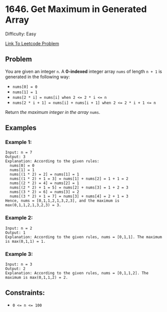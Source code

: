 # 1646. Get Maximum in Generated Array
Difficulty: Easy

[Link To Leetcode Problem](https://leetcode.com/problems/get-maximum-in-generated-array/)

## Problem
You are given an integer `n`. A **0-indexed** integer array `nums` of length `n + 1` is generated in the following way:

- `nums[0] = 0`
- `nums[1] = 1`
- `nums[2 * i] = nums[i] when 2 <= 2 * i <= n`
- `nums[2 * i + 1] = nums[i] + nums[i + 1] when 2 <= 2 * i + 1 <= n`

Return *the *maximum* integer in the array* `nums`​​​.

## Examples
### Example 1:
```
Input: n = 7
Output: 3
Explanation: According to the given rules:
  nums[0] = 0
  nums[1] = 1
  nums[(1 * 2) = 2] = nums[1] = 1
  nums[(1 * 2) + 1 = 3] = nums[1] + nums[2] = 1 + 1 = 2
  nums[(2 * 2) = 4] = nums[2] = 1
  nums[(2 * 2) + 1 = 5] = nums[2] + nums[3] = 1 + 2 = 3
  nums[(3 * 2) = 6] = nums[3] = 2
  nums[(3 * 2) + 1 = 7] = nums[3] + nums[4] = 2 + 1 = 3
Hence, nums = [0,1,1,2,1,3,2,3], and the maximum is max(0,1,1,2,1,3,2,3) = 3.
```
### Example 2:
```
Input: n = 2
Output: 1
Explanation: According to the given rules, nums = [0,1,1]. The maximum is max(0,1,1) = 1.
```
### Example 3:
```
Input: n = 3
Output: 2
Explanation: According to the given rules, nums = [0,1,1,2]. The maximum is max(0,1,1,2) = 2.
```

## Constraints:
- `0 <= n <= 100`